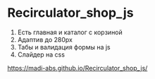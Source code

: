# Recirculator_shop_js
1. Есть главная и каталог с корзиной
2. Адаптив до 280px
3. Табы и валидация формы на js
4. Слайдер на css

https://madi-abs.github.io/Recirculator_shop_js/
